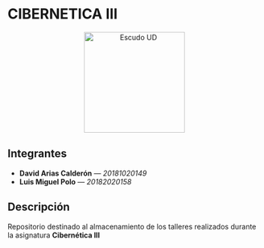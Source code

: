 # CIBERNETICA III

<p align="center">
  <img src="https://github.com/user-attachments/assets/2a0accd5-60e7-4c80-80f2-6c001a051e9d" alt="Escudo UD" width="200">
</p>

## Integrantes
 
- **David Arias Calderón** — *20181020149*  
- **Luis Miguel Polo** — *20182020158*

## Descripción

Repositorio destinado al almacenamiento de los talleres realizados durante la asignatura **Cibernética III**
